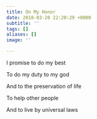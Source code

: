```yaml
---
title: On My Honor
date: 2018-03-28 22:20:29 +0000
subtitle: ''
tags: []
aliases: []
image: ''

---
```

I promise to do my best

To do my duty to my god

And to the preservation of life

To help other people

And to live by universal laws